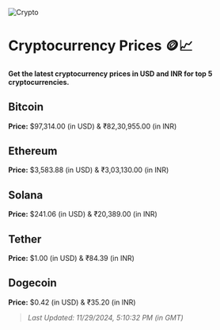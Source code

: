 
![Crypto](https://www.techguide.com.au/wp-content/uploads/2020/11/crypto3.jpeg)

# Cryptocurrency Prices 🪙📈

#### Get the latest cryptocurrency prices in USD and INR for top 5 cryptocurrencies.

## Bitcoin

**Price:** $97,314.00 (in USD) & ₹82,30,955.00 (in INR)

## Ethereum

**Price:** $3,583.88 (in USD) & ₹3,03,130.00 (in INR)

## Solana

**Price:** $241.06 (in USD) & ₹20,389.00 (in INR)

## Tether

**Price:** $1.00 (in USD) & ₹84.39 (in INR)

## Dogecoin

**Price:** $0.42 (in USD) & ₹35.20 (in INR)

> _Last Updated: 11/29/2024, 5:10:32 PM (in GMT)_
